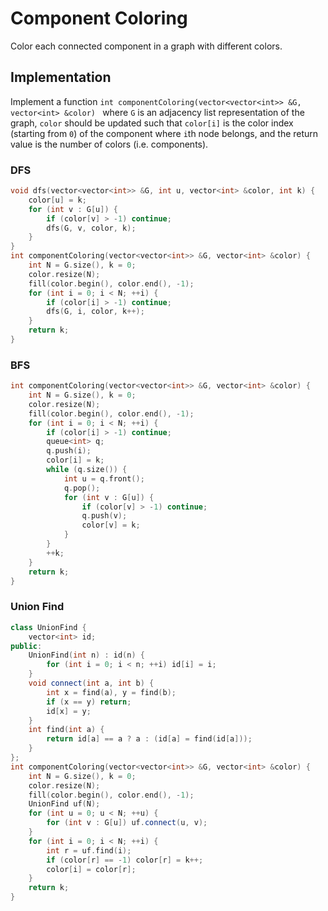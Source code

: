 # Component Coloring

Color each connected component in a graph with different colors.

## Implementation

Implement a function `int componentColoring(vector<vector<int>> &G, vector<int> &color) ` where `G` is an adjacency list representation of the graph, `color` should be updated such that `color[i]` is the color index (starting from `0`) of the component where `i`th node belongs, and the return value is the number of colors (i.e. components).

### DFS

```cpp
void dfs(vector<vector<int>> &G, int u, vector<int> &color, int k) {
    color[u] = k;
    for (int v : G[u]) {
        if (color[v] > -1) continue;
        dfs(G, v, color, k);
    }
}
int componentColoring(vector<vector<int>> &G, vector<int> &color) {
    int N = G.size(), k = 0;
    color.resize(N);
    fill(color.begin(), color.end(), -1);
    for (int i = 0; i < N; ++i) {
        if (color[i] > -1) continue;
        dfs(G, i, color, k++);
    }
    return k;
}
```

### BFS

```cpp
int componentColoring(vector<vector<int>> &G, vector<int> &color) {
    int N = G.size(), k = 0;
    color.resize(N);
    fill(color.begin(), color.end(), -1);
    for (int i = 0; i < N; ++i) {
        if (color[i] > -1) continue;
        queue<int> q;
        q.push(i);
        color[i] = k;
        while (q.size()) {
            int u = q.front();
            q.pop();
            for (int v : G[u]) {
                if (color[v] > -1) continue;
                q.push(v);
                color[v] = k;
            }
        }
        ++k;
    }
    return k;
}
```

### Union Find

```cpp
class UnionFind {
    vector<int> id;
public:
    UnionFind(int n) : id(n) {
        for (int i = 0; i < n; ++i) id[i] = i;
    }
    void connect(int a, int b) {
        int x = find(a), y = find(b);
        if (x == y) return;
        id[x] = y;
    }
    int find(int a) {
        return id[a] == a ? a : (id[a] = find(id[a]));
    }
};
int componentColoring(vector<vector<int>> &G, vector<int> &color) {
    int N = G.size(), k = 0;
    color.resize(N);
    fill(color.begin(), color.end(), -1);
    UnionFind uf(N);
    for (int u = 0; u < N; ++u) {
        for (int v : G[u]) uf.connect(u, v);
    }
    for (int i = 0; i < N; ++i) {
        int r = uf.find(i);
        if (color[r] == -1) color[r] = k++;
        color[i] = color[r];
    }
    return k;
}
```